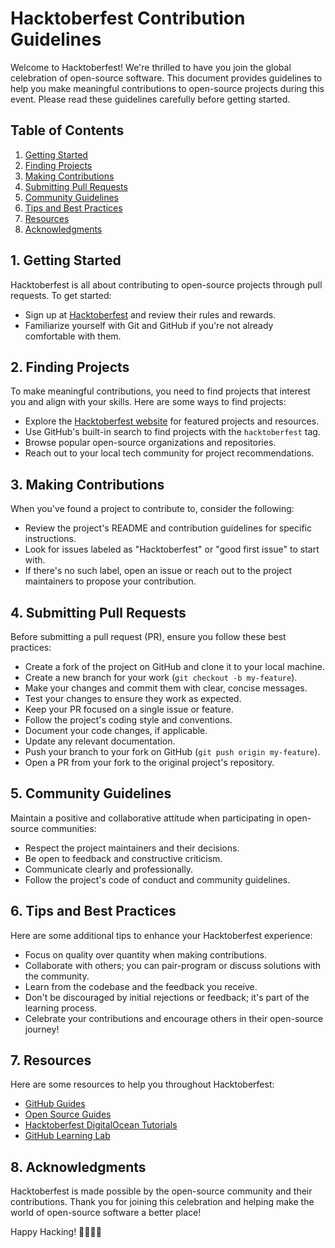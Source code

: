 # Hacktoberfest Contribution Guidelines

Welcome to Hacktoberfest! We're thrilled to have you join the global celebration of open-source software. This document provides guidelines to help you make meaningful contributions to open-source projects during this event. Please read these guidelines carefully before getting started.

## Table of Contents

1. [Getting Started](#getting-started)
2. [Finding Projects](#finding-projects)
3. [Making Contributions](#making-contributions)
4. [Submitting Pull Requests](#submitting-pull-requests)
5. [Community Guidelines](#community-guidelines)
6. [Tips and Best Practices](#tips-and-best-practices)
7. [Resources](#resources)
8. [Acknowledgments](#acknowledgments)

## 1. Getting Started

Hacktoberfest is all about contributing to open-source projects through pull requests. To get started:

- Sign up at [Hacktoberfest](https://hacktoberfest.digitalocean.com/) and review their rules and rewards.
- Familiarize yourself with Git and GitHub if you're not already comfortable with them.

## 2. Finding Projects

To make meaningful contributions, you need to find projects that interest you and align with your skills. Here are some ways to find projects:

- Explore the [Hacktoberfest website](https://hacktoberfest.digitalocean.com/) for featured projects and resources.
- Use GitHub's built-in search to find projects with the `hacktoberfest` tag.
- Browse popular open-source organizations and repositories.
- Reach out to your local tech community for project recommendations.

## 3. Making Contributions

When you've found a project to contribute to, consider the following:

- Review the project's README and contribution guidelines for specific instructions.
- Look for issues labeled as "Hacktoberfest" or "good first issue" to start with.
- If there's no such label, open an issue or reach out to the project maintainers to propose your contribution.

## 4. Submitting Pull Requests

Before submitting a pull request (PR), ensure you follow these best practices:

- Create a fork of the project on GitHub and clone it to your local machine.
- Create a new branch for your work (`git checkout -b my-feature`).
- Make your changes and commit them with clear, concise messages.
- Test your changes to ensure they work as expected.
- Keep your PR focused on a single issue or feature.
- Follow the project's coding style and conventions.
- Document your code changes, if applicable.
- Update any relevant documentation.
- Push your branch to your fork on GitHub (`git push origin my-feature`).
- Open a PR from your fork to the original project's repository.

## 5. Community Guidelines

Maintain a positive and collaborative attitude when participating in open-source communities:

- Respect the project maintainers and their decisions.
- Be open to feedback and constructive criticism.
- Communicate clearly and professionally.
- Follow the project's code of conduct and community guidelines.

## 6. Tips and Best Practices

Here are some additional tips to enhance your Hacktoberfest experience:

- Focus on quality over quantity when making contributions.
- Collaborate with others; you can pair-program or discuss solutions with the community.
- Learn from the codebase and the feedback you receive.
- Don't be discouraged by initial rejections or feedback; it's part of the learning process.
- Celebrate your contributions and encourage others in their open-source journey!

## 7. Resources

Here are some resources to help you throughout Hacktoberfest:

- [GitHub Guides](https://guides.github.com/)
- [Open Source Guides](https://opensource.guide/)
- [Hacktoberfest DigitalOcean Tutorials](https://www.digitalocean.com/community/tutorial_collections/hacktoberfest)
- [GitHub Learning Lab](https://lab.github.com/)

## 8. Acknowledgments

Hacktoberfest is made possible by the open-source community and their contributions. Thank you for joining this celebration and helping make the world of open-source software a better place!

Happy Hacking! 🎉🐱‍💻🌟